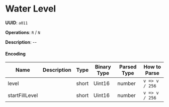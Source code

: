# Water Level

**UUID**: `a011`

**Operations**: `R` / `N`

**Description**: --

#### Encoding

| Name           | Description | Type  | Binary Type | Parsed Type | How to Parse   |
| -------------- | ----------- | ----- | ----------- | ----------- | -------------- |
| level          |             | short | Uint16      | number      | `v => v / 256` |
| startFillLevel |             | short | Uint16      | number      | `v => v / 256` |
